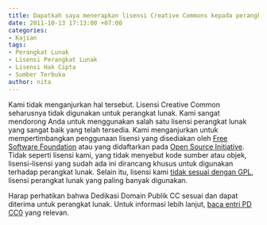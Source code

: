 ```yaml
---
title: Dapatkah saya menerapkan lisensi Creative Commons kepada perangkat lunak?
date: 2011-10-13 17:13:00 +07:00
categories:
- Kajian
tags:
- Perangkat Lunak
- Lisensi Perangkat Lunak
- Lisensi Hak Cipta
- Sumber Terbuka
author: nita
---
```


Kami tidak menganjurkan hal tersebut. Lisensi Creative Common seharusnya tidak digunakan untuk perangkat lunak. Kami sangat mendorong Anda untuk menggunakan salah satu lisensi perangkat lunak yang sangat baik yang telah tersedia. Kami menganjurkan untuk mempertimbangkan penggunaan lisensi yang disediakan oleh [Free Software Foundation](http://www.fsf.org/) atau yang didaftarkan pada [Open Source Initiative](http://www.opensource.org/). Tidak seperti lisensi kami, yang tidak menyebut kode sumber atau objek, lisensi-lisensi yang sudah ada ini dirancang khusus untuk digunakan terhadap perangkat lunak. Selain itu, lisensi kami [tidak sesuai dengan GPL](http://www.dwheeler.com/essays/gpl-compatible.html), lisensi perangkat lunak yang paling banyak digunakan.

Harap perhatikan bahwa Dedikasi Domain Publik CC sesuai dan dapat diterima untuk perangkat lunak. Untuk informasi lebih lanjut, [baca entri PD CC0](http://wiki.creativecommons.or.id/CC0_FAQ#May_I_apply_CC0_to_computer_software.3F_If_so.2C_is_there_a_recommended_implementation.3F) yang relevan.